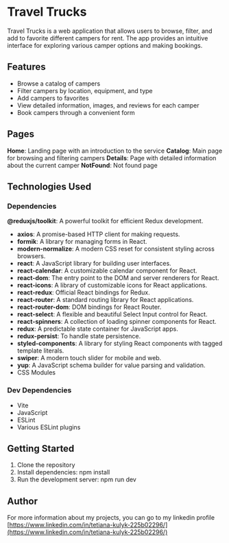 # Travel Trucks

Travel Trucks is a web application that allows users to browse, filter, and add to favorite different campers
for rent. The app provides an intuitive interface for exploring various camper options and making
bookings.

## Features

- Browse a catalog of campers
- Filter campers by location, equipment, and type
- Add campers to favorites
- View detailed information, images, and reviews for each camper
- Book campers through a convenient form

## Pages

 **Home**: Landing page with an introduction to the service
 **Catalog**: Main page for browsing and filtering campers
 **Details**: Page with detailed information about the current camper
 **NotFound**: Not found page

## Technologies Used

### Dependencies

 **@reduxjs/toolkit**: A powerful toolkit for efficient Redux development.
- **axios**: A promise-based HTTP client for making requests.
- **formik**: A library for managing forms in React.
- **modern-normalize**: A modern CSS reset for consistent styling across browsers.
- **react**: A JavaScript library for building user interfaces.
- **react-calendar**: A customizable calendar component for React.
- **react-dom**: The entry point to the DOM and server renderers for React.
- **react-icons**: A library of customizable icons for React applications.
- **react-redux**: Official React bindings for Redux.
- **react-router**: A standard routing library for React applications.
- **react-router-dom**: DOM bindings for React Router.
- **react-select**: A flexible and beautiful Select Input control for React.
- **react-spinners**: A collection of loading spinner components for React.
- **redux**: A predictable state container for JavaScript apps.
- **redux-persist**: To handle state persistence.
- **styled-components**: A library for styling React components with tagged template literals.
- **swiper**: A modern touch slider for mobile and web.
- **yup**: A JavaScript schema builder for value parsing and validation.
- CSS Modules

### Dev Dependencies

- Vite
- JavaScript
- ESLint
- Various ESLint plugins

## Getting Started

1. Clone the repository
2. Install dependencies: npm install
3. Run the development server: npm run dev

## Author

For more information about my projects, you can go to my linkedin profile
[https://www.linkedin.com/in/tetiana-kulyk-225b02296/](https://www.linkedin.com/in/tetiana-kulyk-225b02296/)
